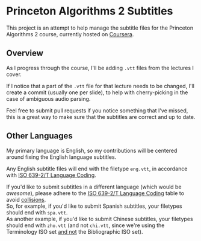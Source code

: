 # Princeton Algorithms 2 Subtitles
This project is an attempt to help manage the subtitle files for the Princeton Algorithms 2 course, currently hosted on [Coursera](https://www.coursera.org/learn/algorithms-part2).

## Overview
As I progress through the course, I'll be adding `.vtt` files from the lectures I cover.

If I notice that a part of the `.vtt` file for that lecture needs to be changed, I'll create a commit (usually one per slide), to help with cherry-picking in the case of ambiguous audio parsing.

Feel free to submit pull requests if you notice something that I've missed, this is a great way to make sure that the subtitles are correct and up to date.

## Other Languages
My primary language is English, so my contributions will be centered around fixing the English language subtitles.

Any English subtitle files will end with the filetype `eng.vtt`, in accordance with [ISO 639-2/T Language Coding](https://www.loc.gov/standards/iso639-2/php/code_list.php).

If you'd like to submit subtitles in a different language (which would be *awesome*), please adhere to the [ISO 639-2/T Language Coding](https://www.loc.gov/standards/iso639-2/php/code_list.php) table to avoid [collisions](https://en.wikipedia.org/wiki/Collision_(computer_science)).  
So, for example, if you'd like to submit Spanish subtitles, your filetypes should end with `spa.vtt`.  
As another example, if you'd like to submit Chinese subtitles, your filetypes should end with `zho.vtt` (and not `chi.vtt`, since we're using the Terminology ISO set [and not](https://www.loc.gov/standards/iso639-2/faq.html#3) the Bibliographic ISO set).
